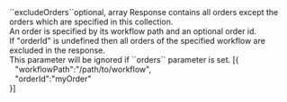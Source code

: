 <tr><td>``excludeOrders``</td><td>optional, array</td>
<td>Response contains all orders except the orders which are specified in this collection.<br/>
An order is specified by its workflow path and an optional order id.<br/>
If "orderId" is undefined then all orders of the specified workflow are excluded in the response.<br/>
This parameter will be ignored if ``orders`` parameter is set.</td>
<td> [{
  <div style="padding-left:10px;">"workflowPath":"/path/to/workflow",</div>
  <div style="padding-left:10px;">"orderId":"myOrder"</div>
  }]</td>
<td></td>
</tr>
